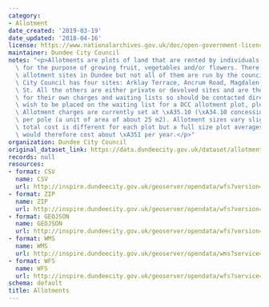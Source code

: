 ```yaml
---
category:
- Allotment
date_created: '2019-03-19'
date_updated: '2018-04-16'
license: https://www.nationalarchives.gov.uk/doc/open-government-licence/version/3/
maintainer: Dundee City Council
notes: "<p>Allotments are plots of land that are rented by individuals or organisations\
  \ for the purpose of growing fruit, vegetables and/or flowers. There are several\
  \ allotment sites in Dundee but not all of them are run by the council itself. Dundee\
  \ City Council has four sites: Arklay Terrace, Ancrum Road, Magdalen Green and Macaulay\
  \ St. All the others are either private or devolved sites and are therefore responsible\
  \ for their own charges and waiting lists so should be contacted directly. If you\
  \ wish to be placed on the waiting list for a DCC allotment plot, please email environment@dundeecity.gov.uk\
  \ Allotment charges are currently set at \xA35.10 (\xA34.10 concession) per annum\
  \ per pole (a unit of area of about 25 m2). Allotment sizes vary slightly so the\
  \ total cost is different for each plot but a full size plot averages 10 poles and\
  \ would therefore cost about \xA351 per year.</p>"
organization: Dundee City Council
original_dataset_link: https://data.dundeecity.gov.uk/dataset/allotments
records: null
resources:
- format: CSV
  name: CSV
  url: http://inspire.dundeecity.gov.uk/geoserver/opendata/wfs?version=2.0.0&service=wfs&request=GetFeature&typeName=opendata:ALLOTMENTS&outputFormat=csv
- format: ZIP
  name: ZIP
  url: http://inspire.dundeecity.gov.uk/geoserver/opendata/wfs?version=2.0.0&service=wfs&request=GetFeature&typeName=opendata:ALLOTMENTS&outputFormat=SHAPE-ZIP
- format: GEOJSON
  name: GEOJSON
  url: http://inspire.dundeecity.gov.uk/geoserver/opendata/wfs?version=2.0.0&service=wfs&request=GetFeature&typeName=opendata:ALLOTMENTS&outputFormat=json
- format: WMS
  name: WMS
  url: http://inspire.dundeecity.gov.uk/geoserver/opendata/wms?service=WMS&version=1.3.0&request=getCapabilities
- format: WFS
  name: WFS
  url: http://inspire.dundeecity.gov.uk/geoserver/opendata/wfs?service=WFS&version=1.1.0&request=getCapabilities
schema: default
title: Allotments
---
```

